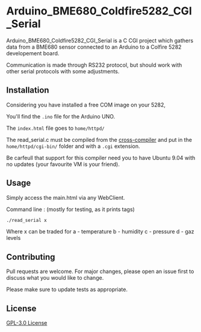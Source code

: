 # Arduino_BME680_Coldfire5282_CGI_Serial

Arduino_BME680_Coldfire5282_CGI_Serial is a C CGI project which gathers data from a BME680 sensor connected to an Arduino to a Colfire 5282 developement board.

Communication is made through RS232 protocol, but should work with other serial protocols with some adjustments.

## Installation

Considering you have installed a free COM image on your 5282,

You'll find the ```.ino``` file for the Arduino UNO.

The ```index.html``` file goes to ```home/httpd/```

The read_serial.c must be compiled from the [cross-compiler](http://www.dilnetpc.com/mHT5280-12.pdf) and put in the ```home/httpd/cgi-bin/``` folder and with a ```.cgi``` extension.

Be carfeull that support for this compiler need you to have Ubuntu 9.04 with no updates (your favourite VM is your friend).
 

## Usage
Simply access the main.html via any WebClient.

Command line : (mostly for testing, as it prints <html> tags)
```bash
./read_serial x
```
Where x can be traded for a - temperature
                          b - humidity
                          c - pressure
                          d - gaz levels

## Contributing
Pull requests are welcome. For major changes, please open an issue first to discuss what you would like to change.

Please make sure to update tests as appropriate.

## License
[GPL-3.0 License](https://choosealicense.com/licenses/gpl-3.0/)
